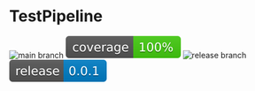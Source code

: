 # TestPipeline

![main branch](https://github.com/BrentJohnsonNz/TestPipeline/actions/workflows/main.yml/badge.svg)
![coverage](https://raw.githubusercontent.com/BrentJohnsonNz/TestPipeline/badges/.badges/main/coverage.svg)
![release branch](https://github.com/BrentJohnsonNz/TestPipeline/actions/workflows/release.yml/badge.svg)
![release](https://raw.githubusercontent.com/BrentJohnsonNz/TestPipeline/badges/.badges/release.svg)
